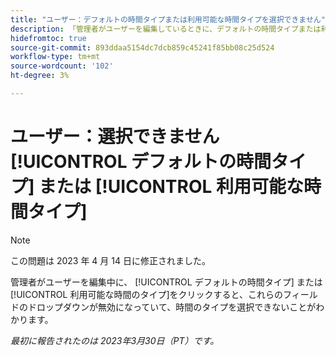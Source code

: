 ```yaml
---
title: "ユーザー：デフォルトの時間タイプまたは利用可能な時間タイプを選択できません"
description: 「管理者がユーザーを編集しているときに、デフォルトの時間タイプまたは利用可能な時間タイプを選択しようとすると、これらのフィールドのドロップダウンが無効になり、時間タイプを選択できなくなります。 」
hidefromtoc: true
source-git-commit: 893ddaa5154dc7dcb859c45241f85bb08c25d524
workflow-type: tm+mt
source-wordcount: '102'
ht-degree: 3%

---
```



# ユーザー：選択できません [!UICONTROL デフォルトの時間タイプ] または [!UICONTROL 利用可能な時間タイプ]

>[!NOTE]
>
>この問題は 2023 年 4 月 14 日に修正されました。

管理者がユーザーを編集中に、 [!UICONTROL デフォルトの時間タイプ] または [!UICONTROL 利用可能な時間のタイプ]をクリックすると、これらのフィールドのドロップダウンが無効になっていて、時間のタイプを選択できないことがわかります。

_最初に報告されたのは 2023年3月30日（PT）です。_

